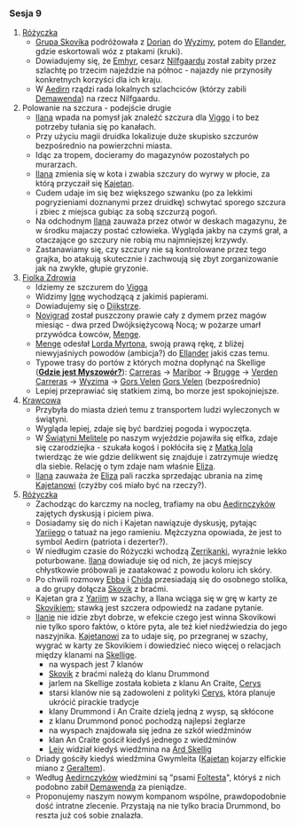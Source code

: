 ### Sesja 9
1. [Różyczka](#l_rozyczka)
    * [Grupa Skovika](#p_wedrowna_banda_skovika) podróżowała z [Dorian](#l_dorian) do [Wyzimy](#l_wyzima), potem do [Ellander](#l_m_ellander), gdzie eskortowali wóz z ptakami (kruki).
    * Dowiadujemy się, że [Emhyr](#p_emhyr), cesarz [Nilfgaardu](#l_nilfgaard) został zabity przez szlachtę po trzecim najeździe na północ - najazdy nie przynosiły konkretnych korzyści dla ich kraju.
    * W [Aedirn](#l_aedirn) rządzi rada lokalnych szlachciców (którzy zabili [Demawenda](#p_krol_demawend)) na rzecz Nilfgaardu.
2. Polowanie na szczura - podejście drugie
    * [Ilana](#g_ilana) wpada na pomysł jak znaleźć szczura dla [Viggo](#p_viggo_regner) i to bez potrzeby tułania się po kanałach.
    * Przy użyciu magii druidka lokalizuje duże skupisko szczurów bezpośrednio na powierzchni miasta. 
    * Idąc za tropem, docieramy do magazynów pozostałych po murarzach.
    * [Ilana](#g_ilana) zmienia się w kota i zwabia szczury do wyrwy w płocie, za którą przyczaił się [Kajetan](#g_kajetan).
    * Cudem udaje im się bez większego szwanku (po za lekkimi pogryzieniami doznanymi przez druidkę) schwytać sporego szczura i zbiec z miejsca gubiąc za sobą szczurzą pogoń.
    * Na odchodnym [Ilana](#g_ilana) zauważa przez otwór w deskach magazynu, że w środku majaczy postać człowieka. Wygląda jakby na czymś grał, a otaczające go szczury nie robią mu najmniejszej krzywdy.
    * Zastanawiamy się, czy szczury nie są kontrolowane przez tego grajka, bo atakują skutecznie i zachwoują się zbyt zorganizowanie jak na zwykłe, głupie gryzonie.
2. [Fiolka Zdrowia](#l_fiolka_zdrowia)
    * Idziemy ze szczurem do [Vigga](#p_viggo_regner)
    * Widzimy [Ignę](#p_igna) wychodzącą z jakimiś papierami.
    * Dowiadujemy się o [Dijkstrze](#p_dijsktra).
    * [Novigrad](#l_novigrad) został puszczony prawie cały z dymem przez magów miesiąc - dwa przed Dwójksiężycową Nocą; w pożarze umarł przywódca Łowców, [Menge](#p_menge).
    * [Menge](#p_menge) odesłał [Lorda Myrtona](#p_lord_myrton), swoją prawą rękę, z bliżej niewyjaśniych powodów (ambicja?) do [Ellander](#l_ellander) jakiś czas temu.
    * Typowe trasy do portów z których można dopłynąć na Skellige (**[Gdzie jest Myszowór?](#z_q10)**):
        [Carreras](#l_carreras) → [Maribor](#l_maribor) → [Brugge](#l_brugge) → [Verden](#l_verden)
        [Carreras](#l_carreras) → [Wyzima](#l_wyzima) → [Gors Velen](#l_gors_velen)
        [Gors Velen](#l_gors_velen) (bezpośrednio)
    * Lepiej przeprawiać się statkiem zimą, bo morze jest spokojniejsze.
3. [Krawcowa](#p_eliza)
    * Przybyła do miasta dzień temu z transportem ludzi wyleczonych w świątyni.
    * Wygląda lepiej, zdaje się być bardziej pogoda i wypoczęta.
    * W [Świątyni Melitele](#l_smelitele) po naszym wyjeździe pojawiła się elfka, zdaje się czarodziejka - szukała kogoś i pokłóciła się z [Matką Iolą](#p_matka_iola) twierdząc że wie gdzie delikwent się znajduje i zatrzymuje wiedzę dla siebie. Relację o tym zdaje nam właśnie [Eliza](#p_eliza).
    * [Ilana](#g_ilana) zauważa że [Eliza](#p_eliza) pali raczka sprzedając ubrania na zimę [Kajetanowi](#g_kajetan) (czyżby coś miało być na rzeczy?).
4. [Różyczka](#l_rozyczka)
    * Zachodząc do karczmy na nocleg, trafiamy na obu [Aedirnczyków](#p_yarii) zajętych dyskusją i piciem piwa.
    * Dosiadamy się do nich i Kajetan nawiązuje dyskusję, pytając [Yariiego](#p_yarii) o tatuaż na jego ramieniu. Mężczyzna opowiada, że jest to symbol Aedirn (patriota i dezerter?).
    * W niedługim czasie do Różyczki wchodzą [Zerrikanki](#p_chida), wyraźnie lekko poturbowane. [Ilana](#g_ilana) dowiaduje się od nich, że jacyś miejscy chłystkowie próbowali je zaatakować z powodu koloru ich skóry.
    * Po chwili rozmowy [Ebba](#p_ebba) i [Chida](#p_chida) przesiadają się do osobnego stolika, a do grupy dołącza [Skovik](#p_skovik) z braćmi.
    * Kajetan gra z [Yariim](#p_yarii) w szachy, a Ilana wciąga się w grę w karty ze [Skovikiem](#p_skovik); stawką jest szczera odpowiedź na zadane pytanie.
    * [Ilanie](#g_ilana) nie idzie zbyt dobrze, w efekcie czego jest winna Skovikowi nie tylko sporo faktów, o które pyta, ale też kieł niedźwiedzia do jego naszyjnika. [Kajetanowi](#g_kajetan) za to udaje się, po przegranej w szachy, wygrać w karty ze Skovikiem i dowiedzieć nieco więcej o relacjach między klanami na [Skellige](#l_wyspy_skellige).
        * na wyspach jest 7 klanów
        * [Skovik](#p_skovik) z braćmi należą do klanu Drummond
        * jarlem na Skellige została kobieta z klanu An Craite, [Cerys](#p_cerys)
        * starsi klanów nie są zadowoleni z polityki [Cerys](#p_cerys), która planuje ukrócić pirackie tradycje
        * klany Drummond i An Craite dzielą jedną z wysp, są skłócone
        * z klanu Drummond ponoć pochodzą najlepsi żeglarze
        * na wyspach znajdowała się jedna ze szkół wiedźminów
        * klan An Craite gościł kiedyś jednego z wiedźminów
        * [Leiv](#p_leiv) widział kiedyś wiedźmina na [Ard Skellig](#l_ard_skellig)
    * Driady gościły kiedyś wiedźmina Gwymleita ([Kajetan](#g_kajetan) kojarzy elfickie miano z [Geraltem](#p_geralt)).
    * Według [Aedirnczyków](#p_yarii) wiedźmini są "psami [Foltesta](#p_krol_foltest)", któryś z nich podobno zabił [Demawenda](#p_krol_demawend) za pieniądze.
    * Proponujemy naszym nowym kompanom wspólne, prawdopodobnie dość intratne zlecenie. Przystają na nie tylko bracia Drummond, bo reszta już coś sobie znalazła.